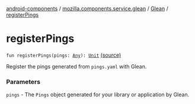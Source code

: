 [android-components](../../index.md) / [mozilla.components.service.glean](../index.md) / [Glean](index.md) / [registerPings](./register-pings.md)

# registerPings

`fun registerPings(pings: `[`Any`](https://kotlinlang.org/api/latest/jvm/stdlib/kotlin/-any/index.html)`): `[`Unit`](https://kotlinlang.org/api/latest/jvm/stdlib/kotlin/-unit/index.html) [(source)](https://github.com/mozilla-mobile/android-components/blob/master/components/service/glean/src/main/java/mozilla/components/service/glean/Glean.kt#L50)

Register the pings generated from `pings.yaml` with Glean.

### Parameters

`pings` - The `Pings` object generated for your library or application
by Glean.